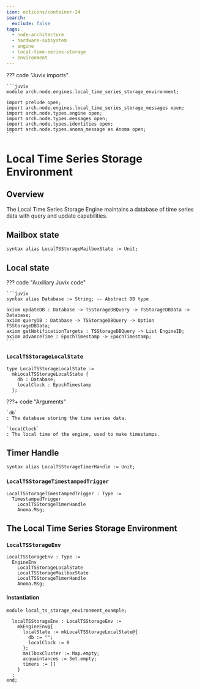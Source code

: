 ```yaml
---
icon: octicons/container-24
search:
  exclude: false
tags:
  - node-architecture
  - hardware-subsystem
  - engine
  - local-time-series-storage
  - environment
---
```


??? code "Juvix imports"

    ```juvix
    module arch.node.engines.local_time_series_storage_environment;

    import prelude open;
    import arch.node.engines.local_time_series_storage_messages open;
    import arch.node.types.engine open;
    import arch.node.types.messages open;
    import arch.node.types.identities open;
    import arch.node.types.anoma_message as Anoma open;
    ```

# Local Time Series Storage Environment

## Overview

The Local Time Series Storage Engine maintains a database of time series data with query and update capabilities.

## Mailbox state

```juvix
syntax alias LocalTSStorageMailboxState := Unit;
```

## Local state

??? code "Auxiliary Juvix code"

    ```juvix
    syntax alias Database := String; -- Abstract DB type

    axiom updateDB : Database -> TSStorageDBQuery -> TSStorageDBData -> Database;
    axiom queryDB : Database -> TSStorageDBQuery -> Option TSStorageDBData;
    axiom getNotificationTargets : TSStorageDBQuery -> List EngineID;
    axiom advanceTime : EpochTimestamp -> EpochTimestamp;
    ```

### `LocalTSStorageLocalState`

<!-- --8<-- [start:LocalTSStorageLocalState] -->
```juvix
type LocalTSStorageLocalState :=
  mkLocalTSStorageLocalState {
    db : Database;
    localClock : EpochTimestamp
  };
```
<!-- --8<-- [end:LocalTSStorageLocalState] -->

???+ code "Arguments"

    `db`
    : The database storing the time series data.

    `localClock`
    : The local time of the engine, used to make timestamps.

## Timer Handle

```juvix
syntax alias LocalTSStorageTimerHandle := Unit;
```

### `LocalTSStorageTimestampedTrigger`

<!-- --8<-- [start:LocalTSStorageTimestampedTrigger] -->
```juvix
LocalTSStorageTimestampedTrigger : Type :=
  TimestampedTrigger
    LocalTSStorageTimerHandle
    Anoma.Msg;
```
<!-- --8<-- [end:LocalTSStorageTimestampedTrigger] -->

## The Local Time Series Storage Environment

### `LocalTSStorageEnv`

<!-- --8<-- [start:LocalTSStorageEnv] -->
```juvix
LocalTSStorageEnv : Type :=
  EngineEnv
    LocalTSStorageLocalState
    LocalTSStorageMailboxState
    LocalTSStorageTimerHandle
    Anoma.Msg;
```
<!-- --8<-- [end:LocalTSStorageEnv] -->

#### Instantiation

<!-- --8<-- [start:localTSStorageEnv] -->
```juvix extract-module-statements
module local_ts_storage_environment_example;

  localTSStorageEnv : LocalTSStorageEnv :=
    mkEngineEnv@{
      localState := mkLocalTSStorageLocalState@{
        db := "";
        localClock := 0
      };
      mailboxCluster := Map.empty;
      acquaintances := Set.empty;
      timers := []
    }
  ;
end;
```
<!-- --8<-- [end:localTSStorageEnv] -->
